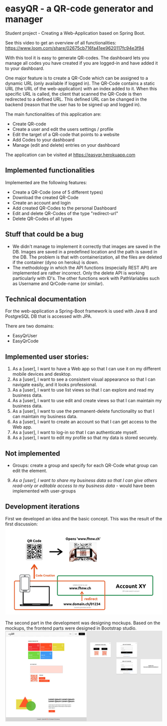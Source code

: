 # easyQR - a QR-code generator and manager 
Student project - Creating a Web-Application based on Spring Boot.

See this video to get an overview of all functionalities: https://www.loom.com/share/02675cb716fa41ee9620117fc94e3f94

With this tool it is easy to generate QR-codes. The dashboard lets you manage all codes you have created if you are 
logged-in and have added it to your dashboard.  

One major feature is to create a QR-Code which can be assigned to a dynamic URL (only available if logged in). 
The QR-Code contains a static URL (the URL of the web-application) with an index added to it. 
When this specific URL is called, the client that scanned the QR-Code is then redirected to a defined URL. 
This defined URL can be changed in the backend (reason that the user has to be signed up and logged in).

The main functionalities of this application are:
- Create QR-code
- Create a user and edit the users settings / profile
- Edit the target of a QR-code that points to a website
- Add Codes to your dashboard
- Manage (edit and delete) entries on your dashboard

The application can be visited at https://easyqr.herokuapp.com

##  Implemented functionalities
Implemented are the following features:
  - Create a QR-Code (one of 5 different types)
  - Download the created QR-Code
  - Create an account and login
  - Add created QR-Codes to the personal Dashboard
  - Edit and delete QR-Codes of the type "redirect-url"
  - Delete QR-Codes of all types

## Stuff that could be a bug
  - We didn't manage to implement it correctly that images are saved in the DB. Images are saved in a predefined 
    location and the path is saved in the DB. 
    The problem is that with containerization, all the files are deleted if the container (dyno on heroku) is down.
  - The methodology in which the API functions (especially REST API) are implemented are rather incorrect. 
Only the delete API is working particularly with ID's. The other functions work with PathVariables such as 
    Username and QrCode-name (or similar).

    


## Technical documentation
For the web-application a Spring-Boot framework is used with Java 8 and PostgreSQL DB that is accessed with JPA.  

There are two domains:
  - EasyQrUser
  - EasyQrCode

## Implemented user stories:
1. As a [user], I want to have a Web app so that I can use it on my different
   mobile devices and desktop.
2. As a [user], I want to see a consistent visual appearance so that I can
   navigate easily, and it looks professional.
3. As a [user], I want to use list views so that I can explore and read my
   business data.
4. As a [user], I want to use edit and create views so that I can maintain my
   business data.
5. As a [user], I want to use the  permanent-delete functionality so that I can maintain my business data.
6. As a [user], I want to create an account so that I can get access to the
   Web app.
7. As a [user], I want to log-in so that I can authenticate myself.
8. As a [user], I want to edit my profile so that my data is stored securely.

## Not implemented
  - Groups: create a group and specify for each QR-Code what group can edit the element.

9. *As a [user], I want to share my business data so that I can give others
   read-only or editable access to my business data* - would have been implemented with user-groups

## Development iterations
First we developed an idea and the basic concept. This was the result of the first discussion:
![Concept of the project](easy-qr-web/images/concept_functionality.jpg)  

The second part in the development was designing mockups. Based on the mockups, the frontend parts were designed in 
Bootstrap studio. 
![First Mockups](easy-qr-web/images/first_mockup.jpg)